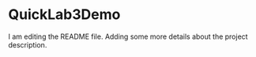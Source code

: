 # QuickLab3Demo
I am editing the README file. Adding some more details about the project description.
